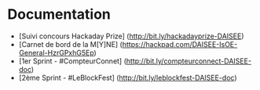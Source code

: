 # Documentation
- [Suivi concours Hackaday Prize] (http://bit.ly/hackadayprize-DAISEE)
- [Carnet de bord de la M[Y]NE] (https://hackpad.com/DAISEE-IsOE-General-HzrGPxhG5Ep)
- [1er Sprint - #CompteurConnet] (http://bit.ly/compteurconnect-DAISEE-doc)
- [2ème Sprint - #LeBlockFest] (http://bit.ly/leblockfest-DAISEE-doc)
